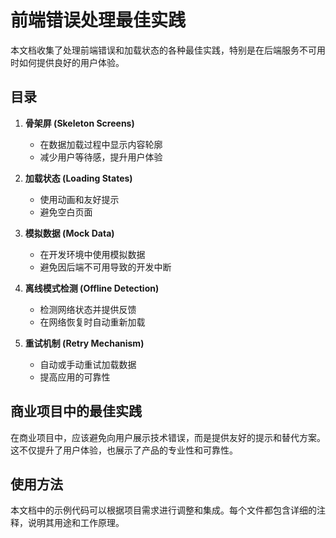 # 前端错误处理最佳实践

本文档收集了处理前端错误和加载状态的各种最佳实践，特别是在后端服务不可用时如何提供良好的用户体验。

## 目录

1. **骨架屏 (Skeleton Screens)**

   - 在数据加载过程中显示内容轮廓
   - 减少用户等待感，提升用户体验

2. **加载状态 (Loading States)**

   - 使用动画和友好提示
   - 避免空白页面

3. **模拟数据 (Mock Data)**

   - 在开发环境中使用模拟数据
   - 避免因后端不可用导致的开发中断

4. **离线模式检测 (Offline Detection)**

   - 检测网络状态并提供反馈
   - 在网络恢复时自动重新加载

5. **重试机制 (Retry Mechanism)**
   - 自动或手动重试加载数据
   - 提高应用的可靠性

## 商业项目中的最佳实践

在商业项目中，应该避免向用户展示技术错误，而是提供友好的提示和替代方案。这不仅提升了用户体验，也展示了产品的专业性和可靠性。

## 使用方法

本文档中的示例代码可以根据项目需求进行调整和集成。每个文件都包含详细的注释，说明其用途和工作原理。
